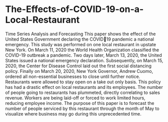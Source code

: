 # The-Effects-of-COVID-19-on-a-Local-Restaurant
Time Series Analysis and Forecasting
This paper shows the effect of the United States Government declaring the COVID19 pandemic a national emergency. This study was performed on one local restaurant
in upstate New York. On March 11, 2020 the World Health Organization classified
the COVID-19 outbreak a pandemic. Two days later, March 13, 2020, the United
States issued a national emergency declaration. Subsequently, on March 15, 2020, the
Center for Disease Control laid out the first social distancing policy. Finally on March
20, 2020, New York Governor, Andrew Cuomo, ordered all non-essential businesses to
close until further notice. Restaurants were allowed to stay open on a take out only
basis. This policy has had a drastic effect on local restaurants and its employees. The
number of people going to restaurants has plummeted, directly correlating to sales
revenue. Workers are being laid-off or forced to work limited hours, reducing employee
income. The purpose of this paper is to forecast the number of people serviced by this
restaurant through the month of May to visualize where business may go during this
unprecedented time.

